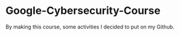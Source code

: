 # Google-Cybersecurity-Course
By making this course, some activities I decided to put on my Github.
